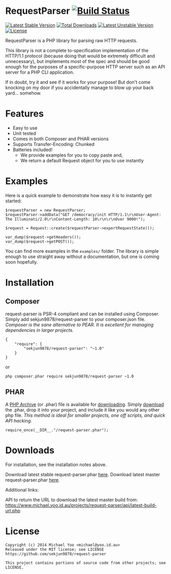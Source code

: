 RequestParser [![Build Status](https://circleci.com/gh/sekjun9878/request-parser.svg?circle-token=:circle-token)](https://circleci.com/gh/sekjun9878/request-parser)
=============
[![Latest Stable Version](https://poser.pugx.org/sekjun9878/request-parser/v/stable.svg)](https://packagist.org/packages/sekjun9878/request-parser) [![Total Downloads](https://poser.pugx.org/sekjun9878/request-parser/downloads.svg)](https://packagist.org/packages/sekjun9878/request-parser) [![Latest Unstable Version](https://poser.pugx.org/sekjun9878/request-parser/v/unstable.svg)](https://packagist.org/packages/sekjun9878/request-parser) [![License](https://poser.pugx.org/sekjun9878/request-parser/license.svg)](https://packagist.org/packages/sekjun9878/request-parser)

RequestParser is a PHP library for parsing raw HTTP requests.

This library is not a complete to-specification implementation of the HTTP/1.1 protocol (because doing that would be extremely difficult and unnecessary), but implements most of the spec and should be good enough for the purposes of a specific-purpose HTTP server such as an API server for a PHP CLI application.

If in doubt, try it and see if it works for your purpose!  But don't come knocking on my door if you accidentally manage to blow up your back yard... somehow.

# Features
- Easy to use
- Unit tested
- Comes in both Composer and PHAR versions
- Supports Transfer-Encoding: Chunked
- Batteries included!
	- We provide examples for you to copy paste and,
	- We return a default Request object for you to use instantly

# Examples
Here is a quick example to demonstrate how easy it is to instantly get started:
```
$requestParser = new RequestParser;
$requestParser->addData("GET /democracy/init HTTP/1.1\r\nUser-Agent: The Illuminati/2.0\r\nContent-Length: 10\r\n\r\nOver 9000!");

$request = Request::create($requestParser->exportRequestState());

var_dump($request->getHeaders());
var_dump($request->getPOST());
```

You can find more examples in the `examples/` folder. The library is simple enough to use
straight away without a documentation, but one is coming soon hopefully.

# Installation
## Composer
request-parser is PSR-4 compliant and can be installed using Composer. Simply add sekjun9878/request-parser to your composer.json file. *Composer is the sane alternative to PEAR. It is excellent for managing dependencies in larger projects.*
```
{
    "require": {
        "sekjun9878/request-parser": "~1.0"
    }
}
```

or

```
php composer.phar require sekjun9878/request-parser ~1.0
```
## PHAR
A [PHP Archive](http://php.net/manual/en/book.phar.php) (or .phar) file is available for [downloading](https://github.com/sekjun9878/request-parser/releases/latest).  Simply [download](https://github.com/sekjun9878/request-parser/releases/latest) the .phar, drop it into your project, and include it like you would any other php file.  *This method is ideal for smaller projects, one off scripts, and quick API hacking.*

```
require_once(__DIR__."/request-parser.phar");
```

# Downloads
For installation, see the installation notes above.

Download latest stable request-parser.phar [here](https://github.com/sekjun9878/request-parser/releases/latest).
Download latest master request-parser.phar [here](https://www.michael.yoo.id.au/projects/request-parser/api/download-latest-build.php).

Additional links:

API to return the URL to download the latest master build from: https://www.michael.yoo.id.au/projects/request-parser/api/latest-build-url.php

# License
```
Copyright (c) 2014 Michael Yoo <michael@yoo.id.au>
Released under the MIT license; see LICENSE
https://github.com/sekjun9878/request-parser

This project contains portions of source code from other projects; see LICENSE.
```